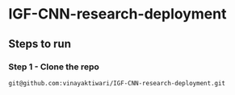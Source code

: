 # IGF-CNN-research-deployment

## Steps to run

### Step 1 - Clone the repo
```git@github.com:vinayaktiwari/IGF-CNN-research-deployment.git```

